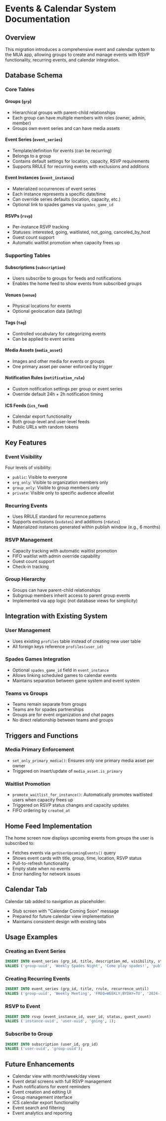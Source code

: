 # Events & Calendar System Documentation

## Overview

This migration introduces a comprehensive event and calendar system to the MUA app, allowing groups to create and manage events with RSVP functionality, recurring events, and calendar integration.

## Database Schema

### Core Tables

#### Groups (`grp`)

- Hierarchical groups with parent-child relationships
- Each group can have multiple members with roles (owner, admin, member)
- Groups own event series and can have media assets

#### Event Series (`event_series`)

- Template/definition for events (can be recurring)
- Belongs to a group
- Contains default settings for location, capacity, RSVP requirements
- Supports RRULE for recurring events with exclusions and additions

#### Event Instances (`event_instance`)

- Materialized occurrences of event series
- Each instance represents a specific date/time
- Can override series defaults (location, capacity, etc.)
- Optional link to spades games via `spades_game_id`

#### RSVPs (`rsvp`)

- Per-instance RSVP tracking
- Statuses: interested, going, waitlisted, not_going, canceled_by_host
- Guest count support
- Automatic waitlist promotion when capacity frees up

### Supporting Tables

#### Subscriptions (`subscription`)

- Users subscribe to groups for feeds and notifications
- Enables the home feed to show events from subscribed groups

#### Venues (`venue`)

- Physical locations for events
- Optional geolocation data (lat/lng)

#### Tags (`tag`)

- Controlled vocabulary for categorizing events
- Can be applied to event series

#### Media Assets (`media_asset`)

- Images and other media for events or groups
- One primary asset per owner enforced by trigger

#### Notification Rules (`notification_rule`)

- Custom notification settings per group or event series
- Override default 24h + 2h notification timing

#### ICS Feeds (`ics_feed`)

- Calendar export functionality
- Both group-level and user-level feeds
- Public URLs with random tokens

## Key Features

### Event Visibility

Four levels of visibility:

- `public`: Visible to everyone
- `org_only`: Visible to organization members only
- `group_only`: Visible to group members only
- `private`: Visible only to specific audience allowlist

### Recurring Events

- Uses RRULE standard for recurrence patterns
- Supports exclusions (`exdates`) and additions (`rdates`)
- Materialized instances generated within publish window (e.g., 6 months)

### RSVP Management

- Capacity tracking with automatic waitlist promotion
- FIFO waitlist with admin override capability
- Guest count support
- Check-in tracking

### Group Hierarchy

- Groups can have parent-child relationships
- Subgroup members inherit access to parent group events
- Implemented via app logic (not database views for simplicity)

## Integration with Existing System

### User Management

- Uses existing `profiles` table instead of creating new user table
- All foreign keys reference `profiles(user_id)`

### Spades Games Integration

- Optional `spades_game_id` field in `event_instance`
- Allows linking scheduled games to calendar events
- Maintains separation between game system and event system

### Teams vs Groups

- Teams remain separate from groups
- Teams are for spades partnerships
- Groups are for event organization and chat pages
- No direct relationship between teams and groups

## Triggers and Functions

### Media Primary Enforcement

- `set_only_primary_media()`: Ensures only one primary media asset per owner
- Triggered on insert/update of `media_asset.is_primary`

### Waitlist Promotion

- `promote_waitlist_for_instance()`: Automatically promotes waitlisted users when capacity frees up
- Triggered on RSVP status changes and capacity updates
- FIFO ordering by `created_at`

## Home Feed Implementation

The home screen now displays upcoming events from groups the user is subscribed to:

- Fetches events via `getUserUpcomingEvents()` query
- Shows event cards with title, group, time, location, RSVP status
- Pull-to-refresh functionality
- Empty state when no events
- Error handling for network issues

## Calendar Tab

Calendar tab added to navigation as placeholder:

- Stub screen with "Calendar Coming Soon" message
- Prepared for future calendar view implementation
- Maintains consistent design with existing tabs

## Usage Examples

### Creating an Event Series

```sql
INSERT INTO event_series (grp_id, title, description_md, visibility, status)
VALUES ('group-uuid', 'Weekly Spades Night', 'Come play spades!', 'public', 'published');
```

### Creating Recurring Events

```sql
INSERT INTO event_series (grp_id, title, rrule, recurrence_until)
VALUES ('group-uuid', 'Weekly Meeting', 'FREQ=WEEKLY;BYDAY=TU', '2024-12-31');
```

### RSVP to Event

```sql
INSERT INTO rsvp (event_instance_id, user_id, status, guest_count)
VALUES ('instance-uuid', 'user-uuid', 'going', 1);
```

### Subscribe to Group

```sql
INSERT INTO subscription (user_id, grp_id)
VALUES ('user-uuid', 'group-uuid');
```

## Future Enhancements

- Calendar view with month/week/day views
- Event detail screens with full RSVP management
- Push notifications for event reminders
- Event creation and editing UI
- Group management interface
- ICS calendar export functionality
- Event search and filtering
- Event analytics and reporting
